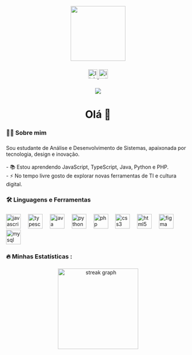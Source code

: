 <div align="center">
  <img height="150" src="https://media.giphy.com/media/COYGe9rZvfiaQ/giphy.gif"/>
</div>

###

<div align="center">
  <a href="https://www.linkedin.com/in/isabellageovana" target="_blank">
    <img src="https://img.shields.io/static/v1?message=LinkedIn&logo=linkedin&label=&color=0077B5&logoColor=white&labelColor=&style=for-the-badge" height="25" alt="linkedin logo"  />
  </a>
  <a href="https://instagram.com/isamadson" target="_blank">
    <img src="https://img.shields.io/static/v1?message=Instagram&logo=instagram&label=&color=E4405F&logoColor=white&labelColor=&style=for-the-badge" height="25" alt="instagram logo"  />
  </a>
</div>

###

<div align="center">
  <img src="https://visitor-badge.laobi.icu/badge?page_id=isabellageoo.isabellageoo&"  />
</div>

###

<h1 align="center">Olá 👋</h1>

###

<h3 align="left">👩‍💻 Sobre mim</h3>

###

<p align="left">Sou estudante de Análise e Desenvolvimento de Sistemas, apaixonada por tecnologia, design e inovação.<br><br>- 📚 Estou aprendendo JavaScript, TypeScript, Java, Python e PHP.<br>- ⚡ No tempo livre gosto de explorar novas ferramentas de TI e cultura digital.</p>

###

<h3 align="left">🛠 Linguagens e Ferramentas</h3>

###

<div align="left">
  <img src="https://cdn.jsdelivr.net/gh/devicons/devicon/icons/javascript/javascript-original.svg" height="40" alt="javascript logo"  />
  <img width="12" />
  <img src="https://cdn.jsdelivr.net/gh/devicons/devicon/icons/typescript/typescript-original.svg" height="40" alt="typescript logo"  />
  <img width="12" />
  <img src="https://cdn.jsdelivr.net/gh/devicons/devicon/icons/java/java-original-wordmark.svg" height="40" alt="java logo"  />
  <img width="12" />
  <img src="https://cdn.jsdelivr.net/gh/devicons/devicon/icons/python/python-original.svg" height="40" alt="python logo"  />
  <img width="12" />
  <img src="https://cdn.jsdelivr.net/gh/devicons/devicon/icons/php/php-original.svg" height="40" alt="php logo"  />
  <img width="12" />
  <img src="https://cdn.jsdelivr.net/gh/devicons/devicon/icons/css3/css3-original-wordmark.svg" height="40" alt="css3 logo"  />
  <img width="12" />
  <img src="https://cdn.jsdelivr.net/gh/devicons/devicon/icons/html5/html5-original-wordmark.svg" height="40" alt="html5 logo"  />
  <img width="12" />
  <img src="https://cdn.jsdelivr.net/gh/devicons/devicon/icons/figma/figma-original.svg" height="40" alt="figma logo"  />
  <img width="12" />
  <img src="https://cdn.jsdelivr.net/gh/devicons/devicon/icons/mysql/mysql-original-wordmark.svg" height="40" alt="mysql logo"  />
</div>

###

<h3 align="left">🔥 Minhas Estatísticas :</h3>

###

<div align="center">
  <img src="https://streak-stats.demolab.com?user=SEUUSUARIO&locale=pt-br&mode=daily&theme=dark&hide_border=false&border_radius=5" height="220" alt="streak graph"  />
</div>
